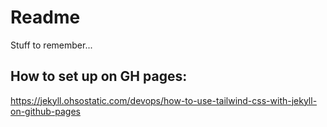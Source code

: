 # Readme

Stuff to remember...

## How to set up on GH pages:
https://jekyll.ohsostatic.com/devops/how-to-use-tailwind-css-with-jekyll-on-github-pages